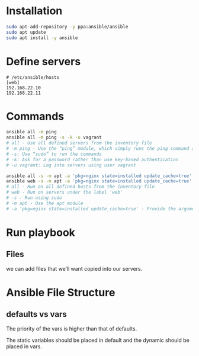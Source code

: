 # Installation

```sh
sudo apt-add-repository -y ppa:ansible/ansible
sudo apt update
sudo apt install -y ansible
```

# Define servers

```
# /etc/ansible/hosts
[web]
192.168.22.10
192.168.22.11
```

# Commands

```sh
ansible all -m ping
ansible all -m ping -s -k -u vagrant
# all - Use all defined servers from the inventory file
# -m ping - Use the “ping” module, which simply runs the ping command and returns the results
# -s: Use “sudo” to run the commands
# -k: Ask for a password rather than use key-based authentication
# -u vagrant: Log into servers using user vagrant

ansible all -s -m apt -a 'pkg=nginx state=installed update_cache=true'
ansible web -s -m apt -a 'pkg=nginx state=installed update_cache=true'
# all - Run on all defined hosts from the inventory file
# web - Run on servers under the label 'web'
# -s - Run using sudo
# -m apt - Use the apt module
# -a 'pkg=nginx state=installed update_cache=true' - Provide the arguments for the apt
```

# Run playbook

## Files

we can add files that we’ll want copied into our servers.

# Ansible File Structure

## defaults vs vars

The priority of the vars is higher than that of defaults.

The static variables should be placed in default and the dynamic should be placed in vars.

